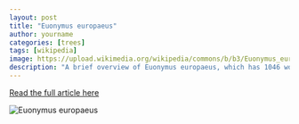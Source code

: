 ```yaml
---
layout: post
title: "Euonymus europaeus"
author: yourname
categories: [trees]
tags: [wikipedia]
image: https://upload.wikimedia.org/wikipedia/commons/b/b3/Euonymus_europaeus2.jpg
description: "A brief overview of Euonymus europaeus, which has 1046 words."
---
```


[Read the full article here](https://en.wikipedia.org/wiki/Euonymus_europaeus)

![Euonymus europaeus](https://upload.wikimedia.org/wikipedia/commons/b/b3/Euonymus_europaeus2.jpg)